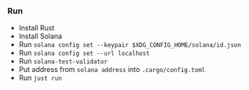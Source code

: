 ### Run

- Install Rust
- Install Solana
- Run `solana config set --keypair $XDG_CONFIG_HOME/solana/id.json`
- Run `solana config set --url localhost`
- Run `solana-test-validator`
- Put address from `solana address` into `.cargo/config.toml`
- Run `just run`
